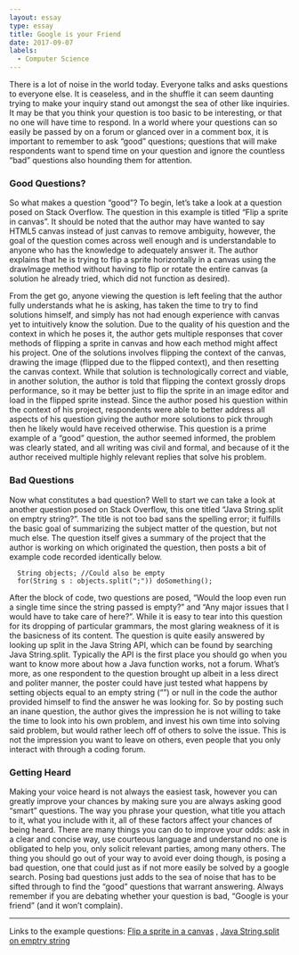 ```yaml
---
layout: essay
type: essay
title: Google is your Friend
date: 2017-09-07
labels:
  - Computer Science
---
```


There is a lot of noise in the world today. Everyone talks and asks questions to everyone else. It is ceaseless, and in the shuffle it can seem daunting trying to make your inquiry stand out amongst the sea of other like inquiries. It may be that you think your question is too basic to be interesting, or that no one will have time to respond. In a world where your questions can so easily be passed by on a forum or glanced over in a comment box, it is important to remember to ask “good” questions; questions that will make respondents want to spend time on your question and ignore the countless “bad” questions also hounding them for attention.

### Good Questions?

So what makes a question “good”? To begin, let’s take a look at a question posed on Stack Overflow. The question in this example is titled “Flip a sprite in canvas”. It should be noted that the author may have wanted to say HTML5 canvas instead of just canvas to remove ambiguity, however, the goal of the question comes across well enough and is understandable to anyone who has the knowledge to adequately answer it. The author explains that he is trying to flip a sprite horizontally in a canvas using the drawImage method without having to flip or rotate the entire canvas (a solution he already tried, which did not function as desired).

From the get go, anyone viewing the question is left feeling that the author fully understands what he is asking, has taken the time to try to find solutions himself, and simply has not had enough experience with canvas yet to intuitively know the solution. Due to the quality of his question and the context in which he poses it, the author gets multiple responses that cover methods of flipping a sprite in canvas and how each method might affect his project. One of the solutions involves flipping the context of the canvas, drawing the image (flipped due to the flipped context), and then resetting the canvas context. While that solution is technologically correct and viable, in another solution, the author is told that flipping the context grossly drops performance, so it may be better just to flip the sprite in an image editor and load in the flipped sprite instead. Since the author posed his question within the context of his project, respondents were able to better address all aspects of his question giving the author more solutions to pick through then he likely would have received otherwise. This question is a prime example of a “good” question, the author seemed informed, the problem was clearly stated, and all writing was civil and formal, and because of it the author received multiple highly relevant replies that solve his problem.

### Bad Questions

Now what constitutes a bad question? Well to start we can take a look at another question posed on Stack Overflow, this one titled “Java String.split on emptry string?”. The title is not too bad sans the spelling error; it fulfills the basic goal of summarizing the subject matter of the question, but not much else. The question itself gives a summary of the project that the author is working on which originated the question, then posts a bit of example code recorded identically below. 

```
  String objects; //Could also be empty
  for(String s : objects.split(";")) doSomething();
```
After the block of code, two questions are posed, “Would the loop even run a single time since the string passed is empty?” and “Any major issues that I would have to take care of here?”. While it is easy to tear into this question for its dropping of particular grammars, the most glaring weakness of it is the basicness of its content. The question is quite easily answered by looking up split in the Java String API, which can be found by searching Java String.split. Typically the API is the first place you should go when you want to know more about how a Java function works, not a forum. What’s more, as one respondent to the question brought up albeit in a less direct and politer manner, the poster could have just tested what happens by setting objects equal to an empty string (“”) or null in the code the author provided himself to find the answer he was looking for. So by posting such an inane question, the author gives the impression he is not willing to take the time to look into his own problem, and invest his own time into solving said problem, but would rather leech off of others to solve the issue. This is not the impression you want to leave on others, even people that you only interact with through a coding forum.

### Getting Heard

Making your voice heard is not always the easiest task, however you can greatly improve your chances by making sure you are always asking good “smart” questions. The way you phrase your question, what title you attach to it, what you include with it, all of these factors affect your chances of being heard. There are many things you can do to improve your odds: ask in a clear and concise way, use courteous language and understand no one is obligated to help you, only solicit relevant parties, among many others. The thing you should go out of your way to avoid ever doing though, is posing a bad question, one that could just as if not more easily be solved by a google search. Posing bad questions just adds to the sea of noise that has to be sifted through to find the “good” questions that warrant answering. Always remember if you are debating whether your question is bad, “Google is your friend” (and it won’t complain).

<hr>
Links to the example questions:
<a href="https://stackoverflow.com/questions/7918803/flip-a-sprite-in-canvas">Flip a sprite in a canvas</a>
, 
<a href="https://stackoverflow.com/questions/46105630/java-string-split-on-emptry-string">Java String.split on emptry string</a>
